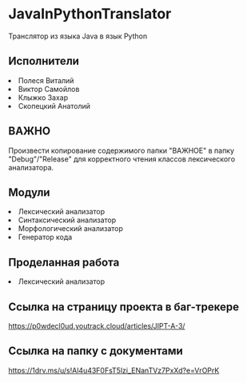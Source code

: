 # JavaInPythonTranslator
Транслятор из языка Java в язык Python

## Исполнители
<li> Полеся Виталий </li>
<li> Виктор Самойлов </li>
<li> Клыжко Захар </li>
<li> Скопецкий Анатолий </li>

## ВАЖНО
Произвести копирование содержимого папки "ВАЖНОЕ" в папку "Debug"/"Release" для корректного чтения классов лексического анализатора.

## Модули
<li> Лексический анализатор </li>
<li> Синтаксический анализатор </li>
<li> Морфологический анализатор </li>
<li> Генератор кода </li>

## Проделанная работа
<li> Лексический анализатор </li>

## Ссылка на страницу проекта в баг-трекере
https://p0wdecl0ud.youtrack.cloud/articles/JIPT-A-3/

## Ссылка на папку с документами
https://1drv.ms/u/s!Al4u43F0FsT5lzi_ENanTVz7PxXd?e=VrOPrK
